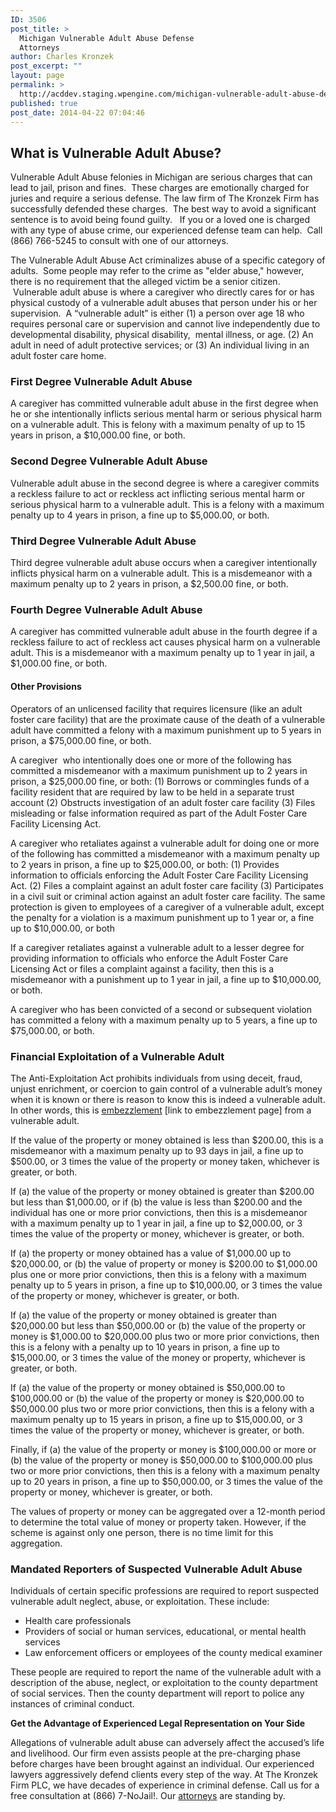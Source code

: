```yaml
---
ID: 3506
post_title: >
  Michigan Vulnerable Adult Abuse Defense
  Attorneys
author: Charles Kronzek
post_excerpt: ""
layout: page
permalink: >
  http://acddev.staging.wpengine.com/michigan-vulnerable-adult-abuse-defense-attorneys.html
published: true
post_date: 2014-04-22 07:04:46
---
```

<h2><b>What is Vulnerable Adult Abuse?</b></h2>
Vulnerable Adult Abuse felonies in Michigan are serious charges that can lead to jail, prison and fines.  These charges are emotionally charged for juries and require a serious defense. The law firm of The Kronzek Firm has successfully defended these charges.  The best way to avoid a significant sentence is to avoid being found guilty.   If you or a loved one is charged with any type of abuse crime, our experienced defense team can help.  Call (866) 766-5245 to consult with one of our attorneys.

The Vulnerable Adult Abuse Act criminalizes abuse of a specific category of adults.  Some people may refer to the crime as "elder abuse," however, there is no requirement that the alleged victim be a senior citizen.  Vulnerable adult abuse is where a caregiver who directly cares for or has physical custody of a vulnerable adult abuses that person under his or her supervision.  A “vulnerable adult” is either (1) a person over age 18 who requires personal care or supervision and cannot live independently due to developmental disability, physical disability,  mental illness, or age. (2) An adult in need of adult protective services; or (3) An individual living in an adult foster care home.
<h3><b></b>First Degree Vulnerable Adult Abuse<b></b></h3>
A caregiver has committed vulnerable adult abuse in the first degree when he or she intentionally inflicts serious mental harm or serious physical harm on a vulnerable adult. This is felony with a maximum penalty of up to 15 years in prison, a $10,000.00 fine, or both.
<h3><b>Second Degree Vulnerable Adult Abuse</b></h3>
Vulnerable adult abuse in the second degree is where a caregiver commits a reckless failure to act or reckless act inflicting serious mental harm or serious physical harm to a vulnerable adult. This is a felony with a maximum penalty up to 4 years in prison, a fine up to $5,000.00, or both.
<h3><b>Third Degree Vulnerable Adult Abuse</b></h3>
Third degree vulnerable adult abuse occurs when a caregiver intentionally inflicts physical harm on a vulnerable adult. This is a misdemeanor with a maximum penalty up to 2 years in prison, a $2,500.00 fine, or both.
<h3><b>Fourth Degree Vulnerable Adult Abuse</b></h3>
A caregiver has committed vulnerable adult abuse in the fourth degree if a reckless failure to act of reckless act causes physical harm on a vulnerable adult.<b> </b>This is a misdemeanor with a maximum penalty up to 1 year in jail, a $1,000.00 fine, or both.
<h4><b>Other Provisions</b></h4>
Operators of an unlicensed facility that requires licensure (like an adult foster care facility) that are the proximate cause of the death of a vulnerable adult have committed a felony with a maximum punishment up to 5 years in prison, a $75,000.00 fine, or both.

A caregiver  who intentionally does one or more of the following has committed a misdemeanor with a maximum punishment up to 2 years in prison, a $25,000.00 fine, or both: (1) Borrows or commingles funds of a facility resident that are required by law to be held in a separate trust account (2) Obstructs investigation of an adult foster care facility (3) Files misleading or false information required as part of the Adult Foster Care Facility Licensing Act.

A caregiver who retaliates against a vulnerable adult for doing one or more of the following has committed a misdemeanor with a maximum penalty up to 2 years in prison, a fine up to $25,000.00, or both: (1) Provides information to officials enforcing the Adult Foster Care Facility Licensing Act. (2) Files a complaint against an adult foster care facility (3) Participates in a civil suit or criminal action against an adult foster care facility. The same protection is given to employees of a caregiver of a vulnerable adult, except the penalty for a violation is a maximum punishment up to 1 year or, a fine up to $10,000.00, or both

If a caregiver retaliates against a vulnerable adult to a lesser degree for providing information to officials who enforce the Adult Foster Care Licensing Act or files a complaint against a facility, then this is a misdemeanor with a punishment up to 1 year in jail, a fine up to $10,000.00, or both.

A caregiver who has been convicted of a second or subsequent violation has committed a felony with a maximum penalty up to 5 years, a fine up to $75,000.00, or both.
<h3><b>Financial Exploitation of a Vulnerable Adult</b></h3>
The Anti-Exploitation Act prohibits individuals from using deceit, fraud, unjust enrichment, or coercion to gain control of a vulnerable adult’s money when it is known or there is reason to know this is indeed a vulnerable adult. In other words, this is <span style="text-decoration: underline;">embezzlement</span> [link to embezzlement page] from a vulnerable adult.

If the value of the property or money obtained is less than $200.00, this is a misdemeanor with a maximum penalty up to 93 days in jail, a fine up to $500.00, or 3 times the value of the property or money taken, whichever is greater, or both.

If (a) the value of the property or money obtained is greater than $200.00 but less than $1,000.00, or if (b) the value is less than $200.00 and the individual has one or more prior convictions, then this is a misdemeanor with a maximum penalty up to 1 year in jail, a fine up to $2,000.00, or 3 times the value of the property or money, whichever is greater, or both.

If (a) the property or money obtained has a value of $1,000.00 up to $20,000.00, or (b) the value of property or money is $200.00 to $1,000.00 plus one or more prior convictions, then this is a felony with a maximum penalty up to 5 years in prison, a fine up to $10,000.00, or 3 times the value of the property or money, whichever is greater, or both.

If (a) the value of the property or money obtained is greater than $20,000.00 but less than $50,000.00 or (b) the value of the property or money is $1,000.00 to $20,000.00 plus two or more prior convictions, then this is a felony with a penalty up to 10 years in prison, a fine up to $15,000.00, or 3 times the value of the money or property, whichever is greater, or both.

If (a) the value of the property or money obtained is $50,000.00 to $100,000.00 or (b) the value of the property or money is $20,000.00 to $50,000.00 plus two or more prior convictions, then this is a felony with a maximum penalty up to 15 years in prison, a fine up to $15,000.00, or 3 times the value of the property or money, whichever is greater, or both.

Finally, if (a) the value of the property or money is $100,000.00 or more or (b) the value of the property or money is $50,000.00 to $100,000.00 plus two or more prior convictions, then this is a felony with a maximum penalty up to 20 years in prison, a fine up to $50,000.00, or 3 times the value of the property or money, whichever is greater, or both.

The values of property or money can be aggregated over a 12-month period to determine the total value of money or property taken. However, if the scheme is against only one person, there is no time limit for this aggregation.
<h3><b>Mandated Reporters of Suspected Vulnerable Adult Abuse</b></h3>
Individuals of certain specific professions are required to report suspected vulnerable adult neglect, abuse, or exploitation. These include:
<ul>
	<li>Health care professionals</li>
	<li>Providers of social or human services, educational, or mental health services</li>
	<li>Law enforcement officers or employees of the county medical examiner</li>
</ul>
These people are required to report the name of the vulnerable adult with a description of the abuse, neglect, or exploitation to the county department of social services. Then the county department will report to police any instances of criminal conduct.

<b>Get the Advantage of Experienced Legal Representation on Your Side</b>

Allegations of vulnerable adult abuse can adversely affect the accused’s life and livelihood. Our firm even assists people at the pre-charging phase before charges have been brought against an individual. Our experienced lawyers aggressively defend clients every step of the way. At The Kronzek Firm PLC, we have decades of experience in criminal defense. Call us for a free consultation at (866) 7-NoJail!. Our <a title="Michigan Criminal Defense Attorneys" href="http://acddev.staging.wpengine.com/trial-attorneys.html">attorneys</a> are standing by.
<div>
<div>

&nbsp;

</div>
</div>